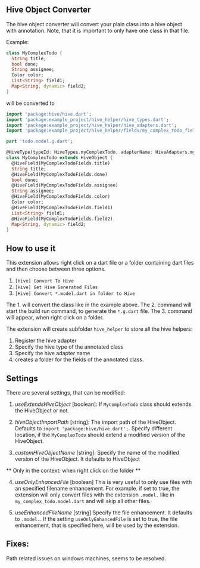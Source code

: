 ## Hive Object Converter

The hive object converter will convert your plain class into a hive object with annotation. Note, that it is important to only have one class in that file.

Example:

```dart
class MyComplexTodo {
  String title;
  bool done;
  String assignee;
  Color color;
  List<String> field1;
  Map<String, dynamic> field2;
}
```

will be converted to

```dart
import 'package:hive/hive.dart';
import 'package:example_project/hive_helper/hive_types.dart';
import 'package:example_project/hive_helper/hive_adapters.dart';
import 'package:example_project/hive_helper/fields/my_complex_todo_fields.dart';

part 'todo.model.g.dart';

@HiveType(typeId: HiveTypes.myComplexTodo, adapterName: HiveAdapters.myComplexTodo)
class MyComplexTodo extends HiveObject {
  @HiveField(MyComplexTodoFields.title)
  String title;
  @HiveField(MyComplexTodoFields.done)
  bool done;
  @HiveField(MyComplexTodoFields.assignee)
  String assignee;
  @HiveField(MyComplexTodoFields.color)
  Color color;
  @HiveField(MyComplexTodoFields.field1)
  List<String> field1;
  @HiveField(MyComplexTodoFields.field2)
  Map<String, dynamic> field2;
}
```

## How to use it

This extension allows right click on a dart file or a folder containing dart files and then choose between three options.

1. `[Hive] Convert To Hive`
2. `[Hive] Get Hive Generated Files`
3. `[Hive] Convert *.model.dart in folder to Hive`

The 1. will convert the class like in the example above.
The 2. command will start the build run command, to generate the `*.g.dart` file.
The 3. command will appear, when right click on a folder.

The extension will create subfolder `hive_helper` to store all the hive helpers:

1. Register the hive adapter
2. Specify the hive type of the annotated class
3. Specify the hive adapter name
4. creates a folder for the fields of the annotated class.

## Settings

There are several settings, that can be modified:

1. _useExtendsHiveObject_ [boolean]:
   If `MyComplexTodo` class should extends the HiveObject or not.

2. _hiveObjectImportPath_ [string]:
   The import path of the HiveObject. Defaults to `import 'package:hive/hive.dart';`. Specify different location, if the `MyComplexTodo` should extend a modified version of the HiveObject.

3. _customHiveObjectName_ [string]:
   Specify the name of the modified version of the HiveObject. It defaults to HiveObject

** Only in the context: when right click on the folder **

4. _useOnlyEnhancedFile_ [boolean]
   This is very useful to only use files with an specified filename enhancement. For example. if set to true, the extension will only convert files with the extension `.model.` like in `my_complex_todo.model.dart` and will skip all other files.

5. _useEnhancedFileName_ [string]
   Specify the file enhancement. It defaults to `.model.`. If the setting `useOnlyEnhancedFile` is set to true, the file enhancement, that is specified here, will be used by the extension.

## Fixes:

Path related issues on windows machines, seems to be resolved.
